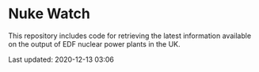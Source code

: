 # Nuke Watch

This repository includes code for retrieving the latest information available on the output of EDF nuclear power plants in the UK.

Last updated: 2020-12-13 03:06